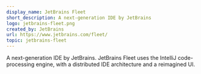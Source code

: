 ```yaml
---
display_name: JetBrains Fleet
short_description: A next-generation IDE by JetBrains
logo: jetbrains-fleet.png
created_by: JetBrains
url: https://www.jetbrains.com/fleet/
topic: jetbrains-fleet
---
```

A next-generation IDE by JetBrains. JetBrains Fleet uses the IntelliJ code-processing engine, with a distributed IDE architecture and a reimagined UI.